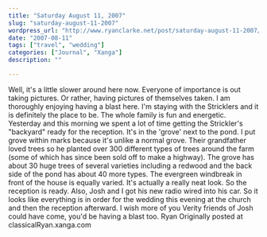```yaml
---
title: "Saturday August 11, 2007"
slug: "saturday-august-11-2007"
wordpress_url: "http://www.ryanclarke.net/post/saturday-august-11-2007/"
date: "2007-08-11"
tags: ["travel", "wedding"]
categories: ["Journal", "Xanga"]
description: ""

---
```


Well, it's a little slower around here now. Everyone of importance is out taking pictures. Or rather, having pictures of themselves taken.
I am thoroughly enjoying having a blast here. I'm staying with the Stricklers and it is definitely the place to be. The whole family is fun and energetic. Yesterday and this morning we spent a lot of time getting the Strickler's "backyard" ready for the reception. It's in the 'grove' next to the pond. I put grove within marks because it's unlike a normal grove. Their grandfather loved trees so he planted over 300 different types of trees around the farm (some of which has since been sold off to make a highway). The grove has about 30 huge trees of several varieties including a redwood and the back side of the pond has about 40 more types. The evergreen windbreak in front of the house is equally varied. It's actually a really neat look. So the reception is ready. Also, Josh and I got his new radio wired into his car. So it looks like everything is in order for the wedding this evening at the church and then the reception afterward.
I wish more of you Verity friends of Josh could have come, you'd be having a blast too.
Ryan
Originally posted at classicalRyan.xanga.com
